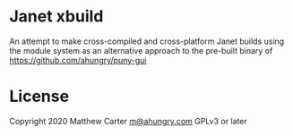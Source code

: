 # Janet xbuild

An attempt to make cross-compiled and cross-platform Janet builds
using the module system as an alternative approach to the pre-built
binary of https://github.com/ahungry/puny-gui

# License

Copyright 2020 Matthew Carter <m@ahungry.com> GPLv3 or later
